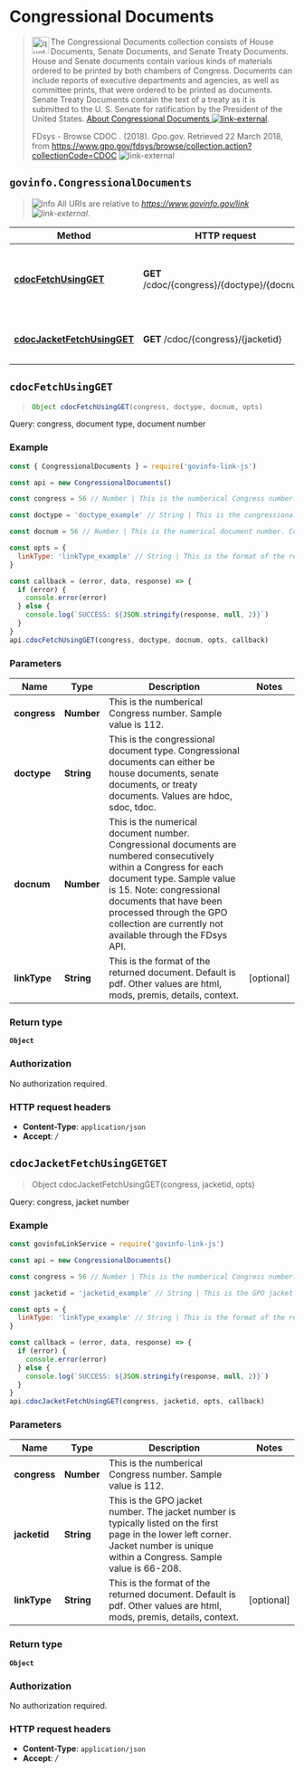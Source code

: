 # Congressional Documents

> <img align="left" alt="quote" height="30" width="30" src="https://cdnjs.cloudflare.com/ajax/libs/octicons/4.4.0/svg/quote.svg"> The Congressional Documents collection consists of House Documents, Senate Documents, and Senate Treaty Documents. House and Senate documents contain various kinds of materials ordered to be printed by both chambers of Congress. Documents can include reports of executive departments and agencies, as well as committee prints, that were ordered to be printed as documents. Senate Treaty Documents contain the text of a treaty as it is submitted to the U. S. Senate for ratification by the President of the United States. [About Congressional Documents ![link-external][icon-octicon-link-external]](https://www.gpo.gov/help/index.html#about_congressional_documents.htm).
>
> FDsys - Browse CDOC . (2018). Gpo.gov. Retrieved 22 March 2018, from <https://www.gpo.gov/fdsys/browse/collection.action?collectionCode=CDOC> ![link-external][icon-octicon-link-external]

## `govinfo.CongressionalDocuments`

> ![info][icon-octicon-info] All URIs are relative to _<https://www.govinfo.gov/link> ![link-external][icon-octicon-link-external]_.

| Method                                                                           | HTTP request                                | Description                                     |
| -------------------------------------------------------------------------------- | ------------------------------------------- | ----------------------------------------------- |
| [**cdocFetchUsingGET**](CongressionalDocuments.md#cdocFetchUsingGET)             | **GET** /cdoc/{congress}/{doctype}/{docnum} | Query: congress, document type, document number |
| [**cdocJacketFetchUsingGET**](CongressionalDocuments.md#cdocJacketFetchUsingGET) | **GET** /cdoc/{congress}/{jacketid}         | Query: congress, jacket number                  |

<a name="cdocFetchUsingGET"></a>

## **`cdocFetchUsingGET`**

> ```js
> Object cdocFetchUsingGET(congress, doctype, docnum, opts)
> ```

Query: congress, document type, document number

### Example

```javascript
const { CongressionalDocuments } = require('govinfo-link-js')

const api = new CongressionalDocuments()

const congress = 56 // Number | This is the numberical Congress number. Sample value is 112.

const doctype = 'doctype_example' // String | This is the congressional document type. Congressional documents can either be house documents, senate documents, or treaty documents. Values are hdoc, sdoc, tdoc.

const docnum = 56 // Number | This is the numerical document number. Congressional documents are numbered consecutively within a Congress for each document type. Sample value is 15. Note: congressional documents that have been processed through the GPO collection are currently not available through the FDsys API.

const opts = {
  linkType: 'linkType_example' // String | This is the format of the returned document. Default is pdf. Other values are html, mods, premis, details, context.
}

const callback = (error, data, response) => {
  if (error) {
    console.error(error)
  } else {
    console.log(`SUCCESS: ${JSON.stringify(response, null, 2)}`)
  }
}
api.cdocFetchUsingGET(congress, doctype, docnum, opts, callback)
```

### Parameters

| Name         | Type       | Description                                                                                                                                                                                                                                                                                  | Notes      |
| ------------ | ---------- | -------------------------------------------------------------------------------------------------------------------------------------------------------------------------------------------------------------------------------------------------------------------------------------------- | ---------- |
| **congress** | **Number** | This is the numberical Congress number. Sample value is 112.                                                                                                                                                                                                                                 |
| **doctype**  | **String** | This is the congressional document type. Congressional documents can either be house documents, senate documents, or treaty documents. Values are hdoc, sdoc, tdoc.                                                                                                                          |
| **docnum**   | **Number** | This is the numerical document number. Congressional documents are numbered consecutively within a Congress for each document type. Sample value is 15. Note: congressional documents that have been processed through the GPO collection are currently not available through the FDsys API. |
| **linkType** | **String** | This is the format of the returned document. Default is pdf. Other values are html, mods, premis, details, context.                                                                                                                                                                          | [optional] |

### Return type

**`Object`**

### Authorization

No authorization required.

### HTTP request headers

* **Content-Type**: `application/json`
* **Accept**: _/_

<a name="cdocJacketFetchUsingGET"></a>

## **`cdocJacketFetchUsingGETGET`**

> Object cdocJacketFetchUsingGET(congress, jacketid, opts)

Query: congress, jacket number

### Example

```javascript
const govinfoLinkService = require('govinfo-link-js')

const api = new CongressionalDocuments()

const congress = 56 // Number | This is the numberical Congress number. Sample value is 112.

const jacketid = 'jacketid_example' // String | This is the GPO jacket number. The jacket number is typically listed on the first page in the lower left corner. Jacket number is unique within a Congress. Sample value is 66-208.

const opts = {
  linkType: 'linkType_example' // String | This is the format of the returned document. Default is pdf. Other values are html, mods, premis, details, context.
}

const callback = (error, data, response) => {
  if (error) {
    console.error(error)
  } else {
    console.log(`SUCCESS: ${JSON.stringify(response, null, 2)}`)
  }
}
api.cdocJacketFetchUsingGET(congress, jacketid, opts, callback)
```

### Parameters

| Name         | Type       | Description                                                                                                                                                                         | Notes      |
| ------------ | ---------- | ----------------------------------------------------------------------------------------------------------------------------------------------------------------------------------- | ---------- |
| **congress** | **Number** | This is the numberical Congress number. Sample value is 112.                                                                                                                        |
| **jacketid** | **String** | This is the GPO jacket number. The jacket number is typically listed on the first page in the lower left corner. Jacket number is unique within a Congress. Sample value is 66-208. |
| **linkType** | **String** | This is the format of the returned document. Default is pdf. Other values are html, mods, premis, details, context.                                                                 | [optional] |

### Return type

**`Object`**

### Authorization

No authorization required.

### HTTP request headers

* **Content-Type**: `application/json`
* **Accept**: _/_

[icon-octicon-link-external]: https://cdnjs.cloudflare.com/ajax/libs/octicons/4.4.0/svg/link-external.svg
[icon-octicon-info]: https://cdnjs.cloudflare.com/ajax/libs/octicons/4.4.0/svg/info.svg
